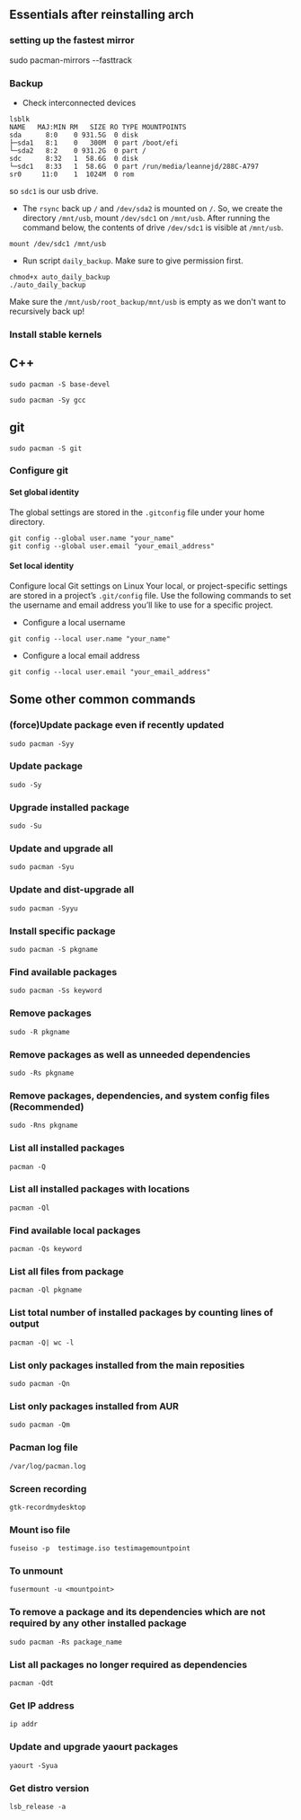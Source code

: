 ## Essentials  after reinstalling arch
 ### setting up the fastest mirror

 sudo pacman-mirrors --fasttrack

### Backup

 * Check interconnected devices

 ```shell
 lsblk                                                       
NAME   MAJ:MIN RM   SIZE RO TYPE MOUNTPOINTS
sda      8:0    0 931.5G  0 disk 
├─sda1   8:1    0   300M  0 part /boot/efi
└─sda2   8:2    0 931.2G  0 part /
sdc      8:32   1  58.6G  0 disk 
└─sdc1   8:33   1  58.6G  0 part /run/media/leannejd/288C-A797
sr0     11:0    1  1024M  0 rom  
 ```
so `sdc1` is our usb drive.

* The `rsync` back up `/` and `/dev/sda2` is mounted on `/`. So, we create the directory `/mnt/usb`, mount `/dev/sdc1` on `/mnt/usb`. After running the command below, the contents of drive `/dev/sdc1` is visible at `/mnt/usb`.

`mount /dev/sdc1 /mnt/usb`

* Run script `daily_backup`. Make sure to give permission first.

```shell
chmod+x auto_daily_backup
./auto_daily_backup
```
Make sure the `/mnt/usb/root_backup/mnt/usb` is empty as we don't want to recursively back up!

### Install stable kernels


## C++

`sudo pacman -S base-devel`

`sudo pacman -Sy gcc`

## git

`sudo pacman -S git`

### Configure git

#### Set global identity
The global settings are stored in the `.gitconfig` file under your home directory.
```
git config --global user.name "your_name"
git config --global user.email "your_email_address"
```
#### Set local identity

Configure local Git settings on Linux
Your local, or project-specific settings are stored in a project’s `.git/config` file. Use the following commands to set the username and email address you’ll like to use for a specific project.

* Configure a local username

`git config --local user.name "your_name"`

* Configure a local email address

`git config --local user.email "your_email_address"`

## Some other common commands

### (force)Update package even if recently updated
`sudo pacman -Syy`

### Update package
`sudo -Sy`

### Upgrade installed package
`sudo -Su`

### Update and upgrade all
`sudo pacman -Syu`

### Update and dist-upgrade all
`sudo pacman -Syyu`

### Install specific package
`sudo pacman -S pkgname`

### Find available packages
`sudo pacman -Ss keyword`

### Remove packages
`sudo -R pkgname`

### Remove packages as well as unneeded dependencies
`sudo -Rs pkgname`

### Remove packages, dependencies, and system config files (Recommended)
`sudo -Rns pkgname`

### List all installed packages
`pacman -Q`

### List all installed packages with locations
`pacman -Ql`

### Find available local packages
`pacman -Qs keyword`

### List all files from package
`pacman -Ql pkgname`

### List total number of installed packages by counting lines of output
`pacman -Q| wc -l`

### List only packages installed from the main reposities
`sudo pacman -Qn`

### List only packages installed from AUR
`sudo pacman -Qm`

### Pacman log file
`/var/log/pacman.log`

### Screen recording
`gtk-recordmydesktop`

### Mount iso file
`fuseiso -p  testimage.iso testimagemountpoint`

### To unmount
`fusermount -u <mountpoint>`

### To remove a package and its dependencies which are not required by any other installed package
`sudo pacman -Rs package_name`

### List all packages no longer required as dependencies
`pacman -Qdt`

### Get IP address
`ip addr`

### Update and upgrade yaourt packages
`yaourt -Syua`

### Get distro version
`lsb_release -a`
